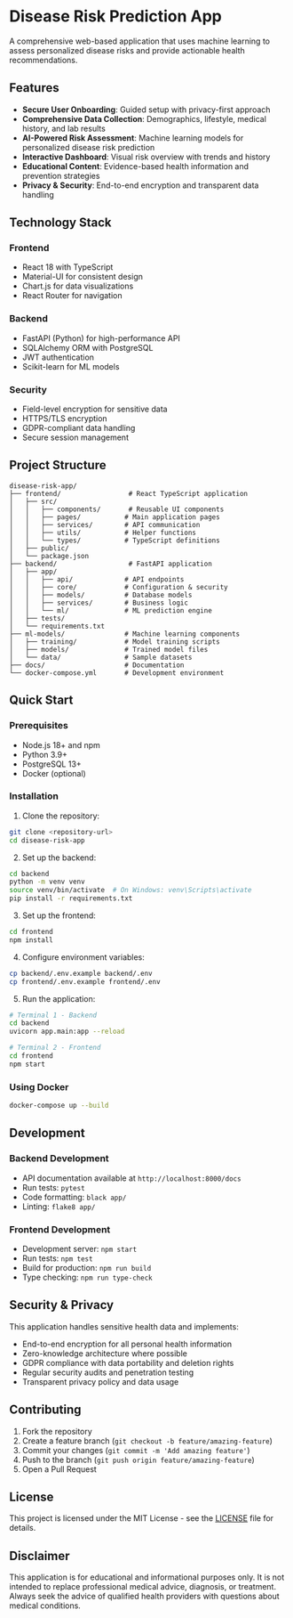 # Disease Risk Prediction App

A comprehensive web-based application that uses machine learning to assess personalized disease risks and provide actionable health recommendations.

## Features

- **Secure User Onboarding**: Guided setup with privacy-first approach
- **Comprehensive Data Collection**: Demographics, lifestyle, medical history, and lab results
- **AI-Powered Risk Assessment**: Machine learning models for personalized disease risk prediction
- **Interactive Dashboard**: Visual risk overview with trends and history
- **Educational Content**: Evidence-based health information and prevention strategies
- **Privacy & Security**: End-to-end encryption and transparent data handling

## Technology Stack

### Frontend
- React 18 with TypeScript
- Material-UI for consistent design
- Chart.js for data visualizations
- React Router for navigation

### Backend
- FastAPI (Python) for high-performance API
- SQLAlchemy ORM with PostgreSQL
- JWT authentication
- Scikit-learn for ML models

### Security
- Field-level encryption for sensitive data
- HTTPS/TLS encryption
- GDPR-compliant data handling
- Secure session management

## Project Structure

```
disease-risk-app/
├── frontend/                 # React TypeScript application
│   ├── src/
│   │   ├── components/       # Reusable UI components
│   │   ├── pages/           # Main application pages
│   │   ├── services/        # API communication
│   │   ├── utils/           # Helper functions
│   │   └── types/           # TypeScript definitions
│   ├── public/
│   └── package.json
├── backend/                  # FastAPI application
│   ├── app/
│   │   ├── api/             # API endpoints
│   │   ├── core/            # Configuration & security
│   │   ├── models/          # Database models
│   │   ├── services/        # Business logic
│   │   └── ml/              # ML prediction engine
│   ├── tests/
│   └── requirements.txt
├── ml-models/               # Machine learning components
│   ├── training/            # Model training scripts
│   ├── models/              # Trained model files
│   └── data/                # Sample datasets
├── docs/                    # Documentation
└── docker-compose.yml       # Development environment
```

## Quick Start

### Prerequisites
- Node.js 18+ and npm
- Python 3.9+
- PostgreSQL 13+
- Docker (optional)

### Installation

1. Clone the repository:
```bash
git clone <repository-url>
cd disease-risk-app
```

2. Set up the backend:
```bash
cd backend
python -m venv venv
source venv/bin/activate  # On Windows: venv\Scripts\activate
pip install -r requirements.txt
```

3. Set up the frontend:
```bash
cd frontend
npm install
```

4. Configure environment variables:
```bash
cp backend/.env.example backend/.env
cp frontend/.env.example frontend/.env
```

5. Run the application:
```bash
# Terminal 1 - Backend
cd backend
uvicorn app.main:app --reload

# Terminal 2 - Frontend
cd frontend
npm start
```

### Using Docker

```bash
docker-compose up --build
```

## Development

### Backend Development
- API documentation available at `http://localhost:8000/docs`
- Run tests: `pytest`
- Code formatting: `black app/`
- Linting: `flake8 app/`

### Frontend Development
- Development server: `npm start`
- Run tests: `npm test`
- Build for production: `npm run build`
- Type checking: `npm run type-check`

## Security & Privacy

This application handles sensitive health data and implements:
- End-to-end encryption for all personal health information
- Zero-knowledge architecture where possible
- GDPR compliance with data portability and deletion rights
- Regular security audits and penetration testing
- Transparent privacy policy and data usage

## Contributing

1. Fork the repository
2. Create a feature branch (`git checkout -b feature/amazing-feature`)
3. Commit your changes (`git commit -m 'Add amazing feature'`)
4. Push to the branch (`git push origin feature/amazing-feature`)
5. Open a Pull Request

## License

This project is licensed under the MIT License - see the [LICENSE](LICENSE) file for details.

## Disclaimer

This application is for educational and informational purposes only. It is not intended to replace professional medical advice, diagnosis, or treatment. Always seek the advice of qualified health providers with questions about medical conditions.
